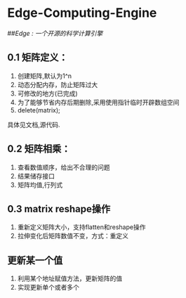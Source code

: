 # Edge-Computing-Engine

##*Edge : 一个开源的科学计算引擎*

## 0.1 矩阵定义：

1. 创建矩阵,默认为1^n
2. 动态分配内存，防止矩阵过大
3. 可修改的地方(已完成)
4. 为了能够节省内存后期删除,采用使用指针临时开辟数组空间
5. delete(matrix);

具体见文档,源代码.

## 0.2 矩阵相乘：

1. 查看数值顺序，给出不合理的问题
2. 结果储存接口
3. 矩阵均值,行列式

## 0.3 matrix reshape操作

1. 重新定义矩阵大小，支持flatten和reshape操作
2. 拉伸变化后矩阵数值不变，方式：重定义

## 更新某一个值

1. 利用某个地址赋值方法，更新矩阵的值
2. 实现更新单个或者多个
